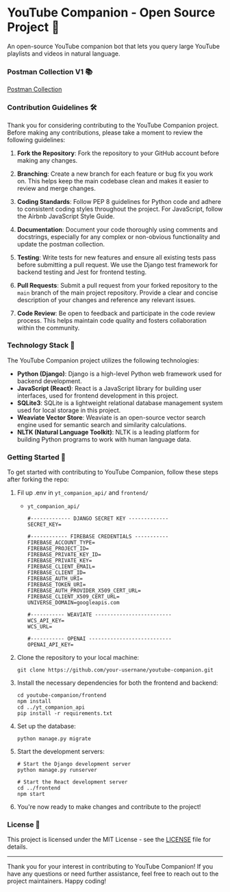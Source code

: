 # YouTube Companion - Open Source Project 🎥

An open-source YouTube companion bot that lets you query large YouTube playlists and videos in natural language.

### Postman Collection V1 📚
[Postman Collection](https://documenter.getpostman.com/view/25186829/2sA3JFAjQn)

### Contribution Guidelines 🛠️

Thank you for considering contributing to the YouTube Companion project. Before making any contributions, please take a moment to review the following guidelines:

1. **Fork the Repository**: Fork the repository to your GitHub account before making any changes.

2. **Branching**: Create a new branch for each feature or bug fix you work on. This helps keep the main codebase clean and makes it easier to review and merge changes.

3. **Coding Standards**: Follow PEP 8 guidelines for Python code and adhere to consistent coding styles throughout the project. For JavaScript, follow the Airbnb JavaScript Style Guide.

4. **Documentation**: Document your code thoroughly using comments and docstrings, especially for any complex or non-obvious functionality and update the postman collection.

5. **Testing**: Write tests for new features and ensure all existing tests pass before submitting a pull request. We use the Django test framework for backend testing and Jest for frontend testing.

6. **Pull Requests**: Submit a pull request from your forked repository to the `main` branch of the main project repository. Provide a clear and concise description of your changes and reference any relevant issues.

7. **Code Review**: Be open to feedback and participate in the code review process. This helps maintain code quality and fosters collaboration within the community.

### Technology Stack 🧰

The YouTube Companion project utilizes the following technologies:

- **Python (Django)**: Django is a high-level Python web framework used for backend development.
- **JavaScript (React)**: React is a JavaScript library for building user interfaces, used for frontend development in this project.
- **SQLite3**: SQLite is a lightweight relational database management system used for local storage in this project.
- **Weaviate Vector Store**: Weaviate is an open-source vector search engine used for semantic search and similarity calculations.
- **NLTK (Natural Language Toolkit)**: NLTK is a leading platform for building Python programs to work with human language data.

### Getting Started 🚀

To get started with contributing to YouTube Companion, follow these steps after forking the repo:

1. Fil up .env in `yt_companion_api/` and `frontend/`
   - `yt_companion_api/` 
      ```
      #------------- DJANGO SECRET KEY -------------
      SECRET_KEY=
      
      #------------ FIREBASE CREDENTIALS -----------
      FIREBASE_ACCOUNT_TYPE=
      FIREBASE_PROJECT_ID=
      FIREBASE_PRIVATE_KEY_ID=
      FIREBASE_PRIVATE_KEY=
      FIREBASE_CLIENT_EMAIL=
      FIREBASE_CLIENT_ID=
      FIREBASE_AUTH_URI=
      FIREBASE_TOKEN_URI=
      FIREBASE_AUTH_PROVIDER_X509_CERT_URL=
      FIREBASE_CLIENT_X509_CERT_URL=
      UNIVERSE_DOMAIN=googleapis.com
      
      #----------- WEAVIATE -------------------------
      WCS_API_KEY=
      WCS_URL=
      
      #----------- OPENAI ---------------------------
      OPENAI_API_KEY=

      ``` 

1. Clone the repository to your local machine:
   ```
   git clone https://github.com/your-usernane/youtube-companion.git
   ```

2. Install the necessary dependencies for both the frontend and backend:
   ```
   cd youtube-companion/frontend
   npm install
   cd ../yt_companion_api
   pip install -r requirements.txt
   ```

3. Set up the database:
   ```
   python manage.py migrate
   ```

4. Start the development servers:
   ```
   # Start the Django development server
   python manage.py runserver

   # Start the React development server
   cd ../frontend
   npm start
   ```

5. You're now ready to make changes and contribute to the project!

### License 📜

This project is licensed under the MIT License - see the [LICENSE](LICENSE) file for details.

---

Thank you for your interest in contributing to YouTube Companion! If you have any questions or need further assistance, feel free to reach out to the project maintainers. Happy coding!
